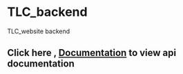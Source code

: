 # TLC_backend
TLC_website backend

## Click here , [Documentation](https://documenter.getpostman.com/view/26372308/2s93m8xKfA) to view api documentation
